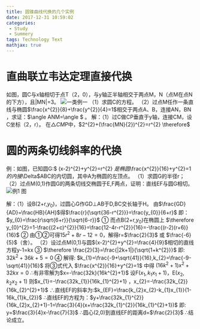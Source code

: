 ```yaml
---
title: 圆锥曲线代换的几个实例
date: 2017-12-31 10:59:02
categories: 
 - Study
 - Summery
tags: Technology Text
mathjax: true
---
```

# 直曲联立韦达定理直接代换
如图，圆C与x轴相切于点T（2，0），与y轴正半轴相交于两点M，N（点M在点N的下方），且|MN|=3。
![一类例一](圆锥曲线代换的几个实例\2.png)
（1）求圆C的方程。
（2）过点M任作一条直线与椭圆$\frac{x^{2}}{8}+\frac{y^{2}}{4}=1$相交于两点A、B，连接AN，BN ，求证：$\angle ANM=\angle $ 。
解：（1）过C做CP垂直于y轴，连接CM，设C坐标（2，r）。
在$\triangle CMP$中，$2^{2}+(\frac{MN}{2})^{2}=r^{2} \therefore$










# 圆的两条切线斜率的代换
例：如图，已知圆G:$ (x-2)^{2}+y^{2}=r^{2} $是椭圆$\frac{x^{2}}{16}+y^{2}=1$的内接$\Delta$ABC的内切圆，其中A为椭圆的左顶点。
（1）求圆G的半径r；
（2）过点M(0,1)作圆G的两条切线交椭圆于E,F两点，证明：直线EF与圆G相切。
![例1 图](/圆锥曲线代换的几个实例/例1.png)

解：（1）设B(2+r,$y_{0}$)，过圆心G作GD$\perp$AB于D,BC交长轴于H。
由$\frac{GD}{AD}=\frac{HB}{AH}$得$\frac{r}{\sqrt{36-r^{2}}}=\frac{y_{0}}{6+r}$
即：$y_{0}=\frac{r\sqrt{6+r}}{\sqrt{6-r}}$ ①
而点B(2+r,$y_{0}$)在椭圆上
$\therefore y_{0}^{2}=1-\frac{(2+c)^{2}}{16}=\frac{12-4r-r^{2}}{16}=-\frac{(r-2)(r+6)}{16}$ ②
由①②可得$15r^{2}+8r-12=0$，解得r=$\frac{2}{3}$ 或 $\frac{-6}{5}$（舍）。
（2）设过点M(0,1)与圆$(x-2)^{2}+y^{2}=\frac{4}{9}$相切的直线方程y-1=kx ③
$\therefore \frac{2}{3}=\frac{|2k+1|}{\sqrt{1+k^{2}}}$
即: $32k^{2}+36k+5=0$ ④
解得: $k_{1}=\frac{-9+\sqrt{41}}{16},k_{2}=\frac{-9-\sqrt{41}}{16}$
将③式代入 $\frac{x^{2}}{16}+y^{2}=1$ 中得 $(16k^{2}+1)x^{2}+32kx=0$
$\therefore$有非零解为$x=-\frac{32k}{16k^{2}+1}$
设F($x_{1},k_{1}x_{1}+1$)，E($x_{2},k_{2}x_{2}+1$)
则$x_{1}=-\frac{32k_{1}}{16k_{1}^{2}+1} ，x_{2}=-\frac{32k_{2}}{16k_{2}^{2}+1}$
$\therefore$直线EF的斜率为:$k_{EF}=\frac{k_{2}x_{2}-k_{1}x_{1}}{1-16k_{1}k_{2}}$ 
$\therefore$直线EF的方程为：$y+\frac{32k_{1}^{2}}{16k_{2}x_{2}+1}-1=\frac{3}{4}(x+\frac{32k_{1}^{2}}{16k_{1}^{2}+1})$ 
即: y=$\frac{3}{4}x-\frac{7}{3}$
$\therefore$圆心(2,0)到直线EF的距离d=$\frac{2}{3}$
$\therefore$结论成立。

